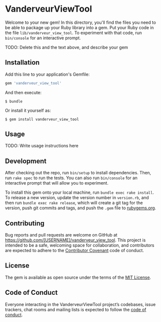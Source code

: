 # VanderveurViewTool

Welcome to your new gem! In this directory, you'll find the files you need to be able to package up your Ruby library into a gem. Put your Ruby code in the file `lib/vanderveur_view_tool`. To experiment with that code, run `bin/console` for an interactive prompt.

TODO: Delete this and the text above, and describe your gem

## Installation

Add this line to your application's Gemfile:

```ruby
gem 'vanderveur_view_tool'
```

And then execute:

    $ bundle

Or install it yourself as:

    $ gem install vanderveur_view_tool

## Usage

TODO: Write usage instructions here

## Development

After checking out the repo, run `bin/setup` to install dependencies. Then, run `rake spec` to run the tests. You can also run `bin/console` for an interactive prompt that will allow you to experiment.

To install this gem onto your local machine, run `bundle exec rake install`. To release a new version, update the version number in `version.rb`, and then run `bundle exec rake release`, which will create a git tag for the version, push git commits and tags, and push the `.gem` file to [rubygems.org](https://rubygems.org).

## Contributing

Bug reports and pull requests are welcome on GitHub at https://github.com/[USERNAME]/vanderveur_view_tool. This project is intended to be a safe, welcoming space for collaboration, and contributors are expected to adhere to the [Contributor Covenant](http://contributor-covenant.org) code of conduct.

## License

The gem is available as open source under the terms of the [MIT License](https://opensource.org/licenses/MIT).

## Code of Conduct

Everyone interacting in the VanderveurViewTool project’s codebases, issue trackers, chat rooms and mailing lists is expected to follow the [code of conduct](https://github.com/[USERNAME]/vanderveur_view_tool/blob/master/CODE_OF_CONDUCT.md).
